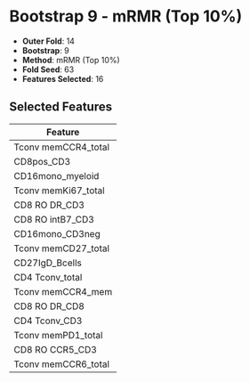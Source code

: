 # Bootstrap 9 - mRMR (Top 10%)

- **Outer Fold**: 14
- **Bootstrap**: 9
- **Method**: mRMR (Top 10%)
- **Fold Seed**: 63
- **Features Selected**: 16

## Selected Features

| Feature |
|---------|
| Tconv memCCR4_total |
| CD8pos_CD3 |
| CD16mono_myeloid |
| Tconv memKi67_total |
| CD8 RO DR_CD3 |
| CD8 RO intB7_CD3 |
| CD16mono_CD3neg |
| Tconv memCD27_total |
| CD27IgD_Bcells |
| CD4 Tconv_total |
| Tconv memCCR4_mem |
| CD8 RO DR_CD8 |
| CD4 Tconv_CD3 |
| Tconv memPD1_total |
| CD8 RO CCR5_CD3 |
| Tconv memCCR6_total |
